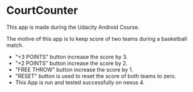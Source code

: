 # CourtCounter

This app is made during the Udacity Android Course.

The motive of this app is to keep score of two teams during a basketball match.
* "+3 POINTS" button increase the score by 3.
* "+2 POINTS" button increase the score by 2.
* "FREE THROW" button increase the score by 1.
* "RESET" button is used to reset the score of both teams to zero.
* This App is run and tested successfully on nexus 4.
